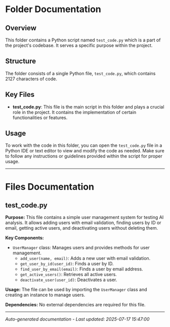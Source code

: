 # Folder Documentation

## Overview
This folder contains a Python script named `test_code.py` which is a part of the project's codebase. It serves a specific purpose within the project.

## Structure
The folder consists of a single Python file, `test_code.py`, which contains 2127 characters of code.

## Key Files
- **test_code.py**: This file is the main script in this folder and plays a crucial role in the project. It contains the implementation of certain functionalities or features.

## Usage
To work with the code in this folder, you can open the `test_code.py` file in a Python IDE or text editor to view and modify the code as needed. Make sure to follow any instructions or guidelines provided within the script for proper usage.

---

# Files Documentation

## test_code.py

**Purpose:** This file contains a simple user management system for testing AI analysis. It allows adding users with email validation, finding users by ID or email, getting active users, and deactivating users without deleting them.

**Key Components:**
- `UserManager` class: Manages users and provides methods for user management.
  - `add_user(name, email)`: Adds a new user with email validation.
  - `get_user_by_id(user_id)`: Finds a user by ID.
  - `find_user_by_email(email)`: Finds a user by email address.
  - `get_active_users()`: Retrieves all active users.
  - `deactivate_user(user_id)`: Deactivates a user.

**Usage:** The file can be used by importing the `UserManager` class and creating an instance to manage users.

**Dependencies:** No external dependencies are required for this file.

---
*Auto-generated documentation - Last updated: 2025-07-17 15:47:00*

